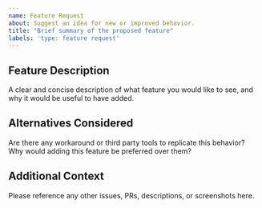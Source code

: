 ```yaml
---
name: Feature Request
about: Suggest an idea for new or improved behavior.
title: "Brief summary of the proposed feature"
labels: 'type: feature request'
---
```


<!--

Thanks for stopping by to let us know something could be better!

**PLEASE READ**: If you have a support contract with Google, please create an
issue in the [support console](https://cloud.google.com/support/) instead of
filing on GitHub. This will ensure a timely response.

Please run down the following list and make sure you've tried the usual "quick fixes":

  - Search the issues already opened: https://github.com/GoogleCloudPlatform/cloud-sql-nodejs-connector/issues
  - Check for answers on StackOverflow: https://stackoverflow.com/questions/tagged/google-cloud-sql

If you are still having issues, please include as much information as possible:

-->

## Feature Description

A clear and concise description of what feature you would like to see, and why it would be useful to have added.

## Alternatives Considered

Are there any workaround or third party tools to replicate this behavior? Why would adding this feature be preferred over them?

## Additional Context

Please reference any other issues, PRs, descriptions, or screenshots here.
